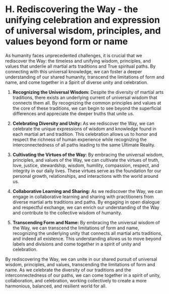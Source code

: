 # H. Rediscovering the Way - the unifying celebration and expression of universal wisdom, principles, and values beyond form or name

As humanity faces unprecedented challenges, it is crucial that we rediscover the Way: the timeless and unifying wisdom, principles, and values that underlie all martial arts traditions and True spiritual paths. By connecting with this universal knowledge, we can foster a deeper understanding of our shared humanity, transcend the limitations of form and name, and come together in a Spirit of diverse unity and celebration.

1.  **Recognizing the Universal Wisdom:** Despite the diversity of martial arts traditions, there exists an underlying current of universal wisdom that connects them all. By recognizing the common principles and values at the core of these traditions, we can begin to see beyond the superficial differences and appreciate the deeper truths that unite us.
    
2.  **Celebrating Diversity and Unity:** As we rediscover the Way, we can celebrate the unique expressions of wisdom and knowledge found in each martial art and tradition. This celebration allows us to honor and respect the richness of human experience while recognizing the interconnectedness of all paths leading to the same Ultimate Reality.
    
3.  **Cultivating the Virtues of the Way:** By embracing the universal wisdom, principles, and values of the Way, we can cultivate the virtues of truth, love, justice, stewardship, wisdom, humility, compassion, respect, and integrity in our daily lives. These virtues serve as the foundation for our personal growth, relationships, and interactions with the world around us.
    
4.  **Collaborative Learning and Sharing:** As we rediscover the Way, we can engage in collaborative learning and sharing with practitioners from diverse martial arts traditions and paths. By engaging in open dialogue and respectful exchange, we can enrich our understanding of the Way and contribute to the collective wisdom of humanity.
    
5.  **Transcending Form and Name:** By embracing the universal wisdom of the Way, we can transcend the limitations of form and name, recognizing the underlying unity that connects all martial arts traditions, and indeed all existence. This understanding allows us to move beyond labels and divisions and come together in a spirit of unity and celebration.
    

By rediscovering the Way, we can unite in our shared pursuit of universal wisdom, principles, and values, transcending the limitations of form and name. As we celebrate the diversity of our traditions and the interconnectedness of our paths, we can come together in a spirit of unity, collaboration, and celebration, working collectively to create a more harmonious, balanced, and resilient world for all.